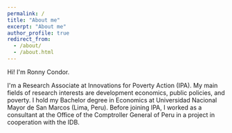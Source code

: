 ```yaml
---
permalink: /
title: "About me"
excerpt: "About me"
author_profile: true
redirect_from: 
  - /about/
  - /about.html
---
```


Hi! I'm Ronny Condor.

I'm a Research Associate at Innovations for Poverty Action (IPA). My main fields of research interests are development economics, public policies, and poverty. I hold my Bachelor degree in Economics at Universidad Nacional Mayor de San Marcos (Lima, Peru). Before joining IPA, I worked as a consultant at the Office of the Comptroller General of Peru in a project in cooperation with the IDB.